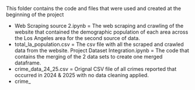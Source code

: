 This folder contains the code and files that were used and created at the beginning of the project
- Web Scraping source 2.ipynb = The web scraping and crawling of the website that contained the demographic population of each area across the Los Angeles area for the second source of data.
- total_la_population.csv = The csv file with all the scraped and crawled data from the website.
Project Dataset Integration.ipynb = The code that contains the merging of the 2 data sets to create one merged dataframe. 
- crime_data_24_25.csv = Orignal CSV file of all crimes reported that occurred in 2024 & 2025 with no data cleaning applied.
- crime_

